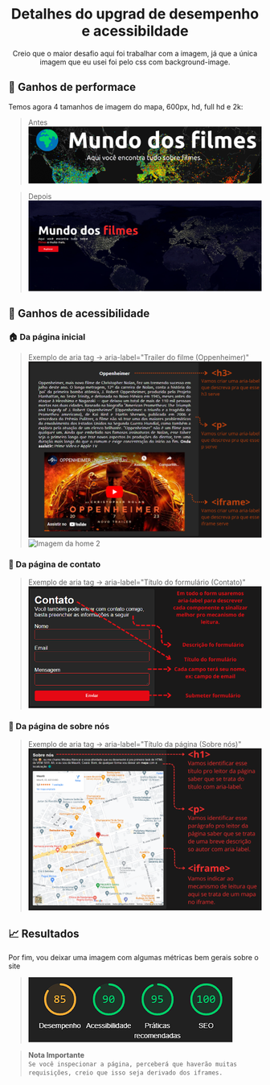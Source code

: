 <h1 align="center">Detalhes do upgrad de desempenho e acessibildade</h1>

<p align="center">
  Creio que o maior desafio aqui foi trabalhar com a imagem, já que a única imagem que eu usei foi pelo css com background-image. 
</p>

## 🚀 Ganhos de performace

Temos agora 4 tamanhos de imagem do mapa, 600px, hd, full hd e 2k:

> Antes
> ![Imagem de antes](./assets/readme/antes.png)

> Depois
> ![Imagem de depois](./assets/readme/depois.png)

## 🦻 Ganhos de acessibilidade

### 🏠 Da página inicial

> Exemplo de aria tag -> aria-label="Trailer do filme (Oppenheimer)"
> ![Imagem da home](./assets/readme/home.png) ![Imagem da home 2](./assets/readme/Inserir%20um%20subtítulo.png)

### 📝 Da página de contato

> Exemplo de aria tag -> aria-label="Título do formulário (Contato)"
> ![Imagem do form](./assets/readme/form.png)

### 📝 Da página de sobre nós

> Exemplo de aria tag -> aria-label="Título da página (Sobre nós)"
> ![Imagem do about](./assets/readme/about.png)

## 📈 Resultados

Por fim, vou deixar uma imagem com algumas métricas bem gerais sobre o site

> ![Metricas](./assets/readme/metricas.png)

> <strong>Nota Importante</strong> <br /> `Se você inspecionar a página, perceberá que haverão muitas requisições, creio que isso seja derivado dos iframes.`
